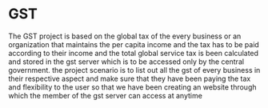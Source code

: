 # GST
The GST project is based on the global tax of the every business or an organization that maintains the per capita income and the tax has to be paid according to their income and the total global service tax is been calculated and stored in the gst server which is to be accessed only by the central government. the project scenario is to list out all the gst of every business in their respective aspect and make sure that they have been paying the tax and flexibility to the user so that we have been creating an website through which the member of the gst server can access at anytime 
